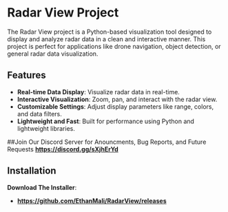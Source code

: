 # Radar View Project

The Radar View project is a Python-based visualization tool designed to display and analyze radar data in a clean and interactive manner. This project is perfect for applications like drone navigation, object detection, or general radar data visualization.

## Features

- **Real-time Data Display**: Visualize radar data in real-time.
- **Interactive Visualization**: Zoom, pan, and interact with the radar view.
- **Customizable Settings**: Adjust display parameters like range, colors, and data filters.
- **Lightweight and Fast**: Built for performance using Python and lightweight libraries.

##Join Our Discord Server for Anouncments, Bug Reports, and Future Requests
**https://discord.gg/sXjhErYd**

## Installation

**Download The Installer**:
- **https://github.com/EthanMali/RadarView/releases**
